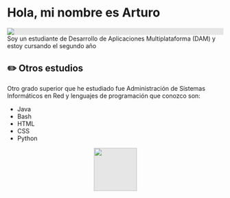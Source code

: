 # Hola, mi nombre es Arturo

<img style="display: block;-webkit-user-select: none;margin: auto;background-color: hsl(0, 0%, 90%);" src="https://github.com/images/mona-whisper.gif"> Soy un estudiante de Desarrollo de Aplicaciones Multiplataforma (DAM) y estoy cursando el segundo año

## ✏️ Otros estudios

Otro grado superior que he estudiado fue Administración de Sistemas Informáticos en Red y lenguajes de programación que conozco son:
- Java
- Bash
- HTML
- CSS
- Python
<div align="right">
<img style="display: block;-webkit-user-select: none;margin: auto;cursor: zoom-in;background-color: hsl(0, 0%, 90%);" src="https://media0.giphy.com/media/v1.Y2lkPTc5MGI3NjExajhoamxvY2o5NmZ5dmF4NTJrZnJ2d28zbnllN3ptOTZubXpqdWFmYiZlcD12MV9pbnRlcm5hbF9naWZfYnlfaWQmY3Q9cw/P6w6nnkUxzQuQ1qyQM/giphy.webp" width="100" height="100
  ">
